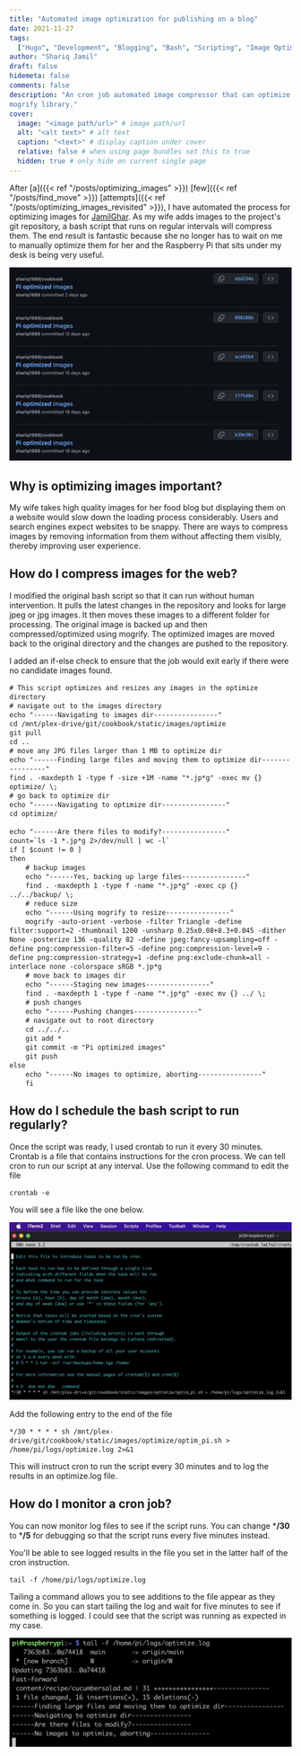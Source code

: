```yaml
---
title: "Automated image optimization for publishing on a blog"
date: 2021-11-27
tags:
  ["Hugo", "Development", "Blogging", "Bash", "Scripting", "Image Optimization"]
author: "Shariq Jamil"
draft: false
hidemeta: false
comments: false
description: "An cron job automated image compressor that can optimize images for publishing on a blog using ImageMagick's 
mogrify library."
cover:
  image: "<image path/url>" # image path/url
  alt: "<alt text>" # alt text
  caption: "<text>" # display caption under cover
  relative: false # when using page bundles set this to true
  hidden: true # only hide on current single page
---
```


After [a]({{< ref "/posts/optimizing_images" >}}) [few]({{< ref "/posts/find_move" >}}) 
[attempts]({{< ref "/posts/optimizing_images_revisited" >}}), I have automated the process for optimizing images for 
[JamilGhar](https://www.jamilghar.com). As my wife adds images to the project's git repository, a bash script that 
runs on regular intervals will compress them. The end result is fantastic because she no longer has to wait on me to 
manually optimize them for her and the Raspberry Pi that sits under my desk is being very useful. 

![regular](git.png)

## Why is optimizing images important?
My wife takes high quality images for her food blog but displaying them on a website would slow down the loading process
considerably. Users and search engines expect websites to be snappy. There are ways to compress images by removing 
information from them without affecting them visibly, thereby improving user experience.   

## How do I compress images for the web?
I modified the original bash script so that it can run without human intervention. It pulls the latest 
changes in the repository and looks for large jpeg or jpg images. It then moves these images to a different folder for 
processing. The original image is backed up and then compressed/optimized using mogrify. The optimized images are moved
back to the original directory and the changes are pushed to the repository. 

I added an if-else check to ensure that the job would exit early if there were no candidate images found. 

    # This script optimizes and resizes any images in the optimize directory
    # navigate out to the images directory
    echo "------Navigating to images dir----------------"
    cd /mnt/plex-drive/git/cookbook/static/images/optimize
    git pull
    cd ..
    # move any JPG files larger than 1 MB to optimize dir
    echo "------Finding large files and moving them to optimize dir----------------"
    find . -maxdepth 1 -type f -size +1M -name "*.jp*g" -exec mv {} optimize/ \;
    # go back to optimize dir
    echo "------Navigating to optimize dir----------------"
    cd optimize/
    
    echo "------Are there files to modify?----------------"
    count=`ls -1 *.jp*g 2>/dev/null | wc -l`
    if [ $count != 0 ]
    then
        # backup images
        echo "------Yes, backing up large files----------------"
        find . -maxdepth 1 -type f -name "*.jp*g" -exec cp {} ../../backup/ \;
        # reduce size
        echo "------Using mogrify to resize----------------"
        mogrify -auto-orient -verbose -filter Triangle -define filter:support=2 -thumbnail 1200 -unsharp 0.25x0.08+8.3+0.045 -dither None -posterize 136 -quality 82 -define jpeg:fancy-upsampling=off -define png:compression-filter=5 -define png:compression-level=9 -define png:compression-strategy=1 -define png:exclude-chunk=all -interlace none -colorspace sRGB *.jp*g
        # move back to images dir
        echo "------Staging new images----------------"
        find . -maxdepth 1 -type f -name "*.jp*g" -exec mv {} ../ \;
        # push changes
        echo "------Pushing changes----------------"
        # navigate out to root directory
        cd ../../..
        git add *
        git commit -m "Pi optimized images"
        git push
    else
        echo "------No images to optimize, aborting----------------"
        fi 

## How do I schedule the bash script to run regularly?
Once the script was ready, I used crontab to run it every 30 minutes. Crontab is a file that contains instructions for 
the cron process. We can tell cron to run our script at any interval. Use the following command to edit the file

    crontab -e

You will see a file like the one below.

![regular](crontab.png)

Add the following entry to the end of the file

    */30 * * * * sh /mnt/plex-drive/git/cookbook/static/images/optimize/optim_pi.sh > /home/pi/logs/optimize.log 2>&1

This will instruct cron to run the script every 30 minutes and to log the results in an optimize.log file. 

## How do I monitor a cron job?
You can now monitor log files to see if the script runs. You can change ***/30** to ***/5** for debugging so that the script 
runs every five minutes instead. 

You'll be able to see logged results in the file you set in the latter half of the cron instruction.

    tail -f /home/pi/logs/optimize.log

Tailing a command allows you to see additions to the file appear as they come in. So you can start tailing the log and 
wait for five minutes to see if something is logged. I could see that the script was running as expected in my case. 

![regular](tail.png)
